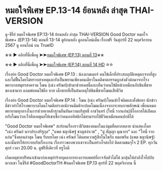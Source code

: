 # หมอใจพิเศษ EP.13-14 ย้อนหลัง ล่าสุด THAI-VERSION
ดู-ซีรี่ย์ หมอใจพิเศษ EP.13-14 ย้อนหลัง ล่าสุด THAI-VERSION Good Doctor หมอใจพิเศษ+ (EP.13-14) ตอนที่ 13-14  ดูย้อนหลัง ดูออนไลน์เต็ม เรื่องฟรี  วันศุกร์ที่ 22 พฤศจิกายน 2567 ดู ออนไลน์ บน  TrueID

✮✮ ▶ คลิกที่นี่เพื่อดู ➤➤[หมอใจพิเศษ (EP.13) ตอนที่ 13](https://bit.ly/3V6TnhU)✮✮


✮✮ ▶ คลิกที่นี่เพื่อดู ➤➤[หมอใจพิเศษ (EP.14) ตอนที่ 14 HD](https://bit.ly/4g0NXwG) ✮✮

เรื่องย่อ Good Doctor หมอใจพิเศษ EP.13 : น้องเกมเมอร์ คนไข้เด็กที่ประสบอุบัติเหตุตกจากที่สูงและไม่ฟื้นโดยไม่ทราบสาเหตุและยังเป็นพยานเพียงคนเดียวในคดีฆาตกรรมถูกส่งตัวต่อมาจากโรงพยาบาลสมุทรสงคราม โฌน (เน๋ง ศรัณย์)เข้ามาช่วยเคสนี้และเห็นว่าคนไข้มีหน้าเหมือนกับชินพี่ชายของเขามาก แถมพ่อคนไข้คือ บาส เด็กชายที่เป็นต้นเหตุให้ชินพี่ชายโฌนเสียชีวิต

เรื่องย่อ Good Doctor หมอใจพิเศษ EP.14 : โฌน (เน๋ง ศรัณย์)โดนเข้าใจผิดและตั้งข้อหา นักข่าวตีข่าวทำให้โรงพยาบาลโดนโจมตีอย่างหนักจนมีมติจะปลดโฌนเนื่องจากกระทบภาพลักษณ์ เพื่อนหมอพยายามทุกทางในการช่วยหาหลักฐานยืนยันความบริสุทธิ์ อาชวินทร์ (โทนี่ รากแก่น)มีโอกาสได้เปิดเผยกับโฌนว่าอะไรคือเหตุผลให้เขาเชื่อว่าคนออทิสติกไม่สามารถใช้ชีวิตเหมือนคนปกติได้ 

"Good Doctor หมอใจพิเศษ" สะท้อนเรื่องราวชีวิตของหมอในแง่มุมที่หลากหลาย นำแสดงโดย "เน๋ง ศรัณย์ นราประเสริฐกุล" ,"แพต ชญานิษฐ์ ชาญสง่าเวช" , "ดู๋ สัญญา คุณากร" และ "โทนี่ รากแก่น"ซึ่งตอนล่าสุด โฌน รับบทโดย เน๋ง ศรัณย์ ได้เผยความรู้สึกในใขกับ หมอพรีม (แพต ชญานิษฐ์) และนั้นทำให้กระทบกับเรื่องงาน เรื่องราวของพวกเขาจะเป็นอย่างไรต่อไป ติดตามชมจุใจ 2 EP. ทุกวันศุกร์ เวลา 20.00 น. ดูฟรีที่เดียวที่ ทรูไอดี

เกิดเหตุชายปริศนาเข้ามาก่อเหตุทำร้ายบุคลากรทางการแพทย์ที่อาจจับตัวไม่ได้ มาลุ้นให้กำลังใจไปกับพวกเขา ในซีรีส์ #GoodDoctorTH #หมอใจพิเศษ EP.13 ศุกร์ที่ 22 พฤศจิกายน นี้
